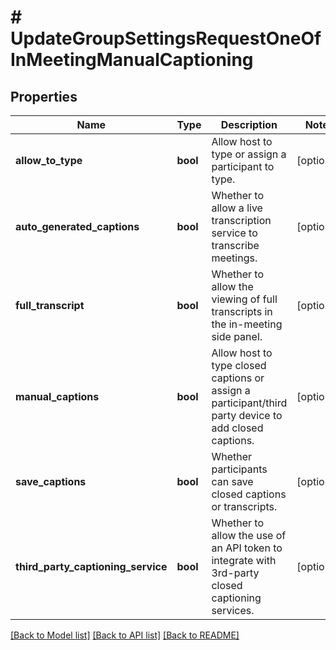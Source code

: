 # # UpdateGroupSettingsRequestOneOfInMeetingManualCaptioning

## Properties

Name | Type | Description | Notes
------------ | ------------- | ------------- | -------------
**allow_to_type** | **bool** | Allow host to type or assign a participant to type. | [optional]
**auto_generated_captions** | **bool** | Whether to allow a live transcription service to transcribe meetings. | [optional]
**full_transcript** | **bool** | Whether to allow the viewing of full transcripts in the in-meeting side panel. | [optional]
**manual_captions** | **bool** | Allow host to type closed captions or assign a participant/third party device to add closed captions. | [optional]
**save_captions** | **bool** | Whether participants can save closed captions or transcripts. | [optional]
**third_party_captioning_service** | **bool** | Whether to allow the use of an API token to integrate with 3rd-party closed captioning services. | [optional]

[[Back to Model list]](../../README.md#models) [[Back to API list]](../../README.md#endpoints) [[Back to README]](../../README.md)
